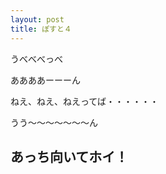 ```yaml
---
layout: post
title: ぽすと４
---
```

うべべべっべ


ああああーーーん


ねえ、ねえ、ねえってば・・・・・・



うう〜〜〜〜〜〜〜ん




## あっち向いてホイ！
